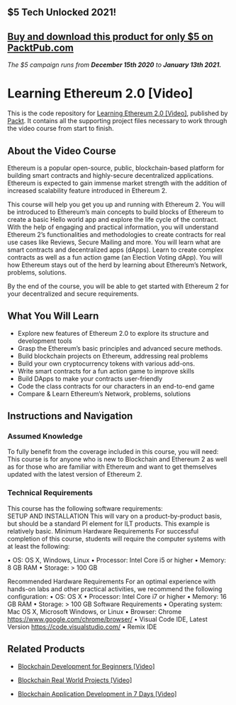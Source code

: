 ## $5 Tech Unlocked 2021!
[Buy and download this product for only $5 on PacktPub.com](https://www.packtpub.com/)
-----
*The $5 campaign         runs from __December 15th 2020__ to __January 13th 2021.__*

# Learning Ethereum 2.0 [Video]
This is the code repository for [Learning Ethereum 2.0 [Video]](https://www.packtpub.com/application-development/learning-ethereum-20-video?utm_source=github&utm_medium=repository&utm_campaign=9781838558147), published by [Packt](https://www.packtpub.com/?utm_source=github). It contains all the supporting project files necessary to work through the video course from start to finish.
## About the Video Course
Ethereum is a popular open-source, public, blockchain-based platform for building smart contracts and highly-secure decentralized applications. Ethereum is expected to gain immense market strength with the addition of increased scalability feature introduced in Ethereum 2. 

This course will help you get you up and running with Ethereum 2. You will be introduced to Ethereum’s main concepts to build blocks of Ethereum to create a basic Hello world app and explore the life cycle of the contract. With the help of engaging and practical information, you will understand Ethereum 2’s functionalities and methodologies to create contracts for real use cases like Reviews, Secure Mailing and more. You will learn what are smart contracts and decentralized apps (dApps). Learn to create complex contracts as well as a fun action game (an Election Voting dApp). You will how Ethereum stays out of the herd by learning about Ethereum’s Network, problems, solutions.

By the end of the course, you will be able to get started with Ethereum 2 for your decentralized and secure requirements.


<H2>What You Will Learn</H2>
<DIV class=book-info-will-learn-text>
<UL>
<LI>Explore new features of Ethereum 2.0 to explore its structure and development tools 
<LI>Grasp the Ethereum’s basic principles and advanced secure methods. 
<LI>Build blockchain projects on Ethereum, addressing real problems 
<LI>Build your own cryptocurrency tokens with various add-ons. 
<LI>Write smart contracts for a fun action game to improve skills 
<LI>Build DApps to make your contracts user-friendly 
<LI>Code the class contracts for our characters in an end-to-end game 
<LI>Compare &amp; Learn Ethereum’s Network, problems, solutions </LI></UL></DIV>

## Instructions and Navigation
### Assumed Knowledge
To fully benefit from the coverage included in this course, you will need:<br/>
This course is for anyone who is new to Blockchain and Ethereum 2 as well as for those who are familiar with Ethereum and want to get themselves updated with the latest version of Ethereum 2.
### Technical Requirements
This course has the following software requirements:<br/>
SETUP AND INSTALLATION
This will vary on a product-by-product basis, but should be a standard PI element for ILT products. This example is relatively basic.
Minimum Hardware Requirements
For successful completion of this course, students will require the computer systems with at least the following:

•	OS: OS X, Windows, Linux
•	Processor: Intel Core i5 or higher
•	Memory: 8 GB RAM
•	Storage: > 100 GB

Recommended Hardware Requirements
For an optimal experience with hands-on labs and other practical activities, we recommend the following configuration:
•	OS: OS X
•	Processor: Intel Core i7 or higher
•	Memory: 16 GB RAM
•	Storage: > 100 GB
Software Requirements
•	Operating system: Mac OS X, Microsoft Windows, or Linux
•	Browser: Chrome https://www.google.com/chrome/browser/
•	Visual Code IDE, Latest Version https://code.visualstudio.com/
•	Remix IDE




## Related Products
* [Blockchain Development for Beginners [Video]](https://www.packtpub.com/big-data-and-business-intelligence/blockchain-development-beginners-video?utm_source=github&utm_medium=repository&utm_campaign=9781788830911)

* [Blockchain Real World Projects [Video]](https://www.packtpub.com/big-data-and-business-intelligence/blockchain-real-world-projects-video?utm_source=github&utm_medium=repository&utm_campaign=9781788626217)

* [Blockchain Application Development in 7 Days [Video]](https://www.packtpub.com/application-development/blockchain-application-development-7-days-video?utm_source=github&utm_medium=repository&utm_campaign=9781789341942)


